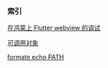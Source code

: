 ### 索引

[在鸿蒙上 Flutter webview 的调试](/flutter%20webview在鸿蒙上调试.html)

[可调用对象](/可调用对象%20(Callable%20Object).html)

[formate echo PATH ](/formate_echo_path.html)

